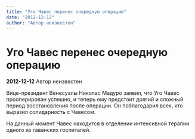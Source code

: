 ```yaml
---
title: "Уго Чавес перенес очередную операцию"
date: "2012-12-12"
author: "Автор неизвестен"
---
```


# Уго Чавес перенес очередную операцию

**2012-12-12** Автор неизвестен

Вице-президент Венесуэлы Николас Мадуро заявил, что Уго Чавес прооперирован успешно, и теперь ему предстоит долгий и сложный период восстановления после операции. Он поблагодарил всех, кто выразил солидарность с Чавесом.

На данный момент Чавес находится в отделении интенсивной терапии одного из гаванских госпиталей.